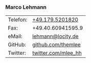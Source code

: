 ### Marco Lehmann

|   |   |
|---|---|
|Telefon:|[+49.179.5201820](tel:+491795201820)|
|Fax:|+49.40.60941595.9|
|eMail:|[lehmann@locity.de](mailto:lehmann@locity.de)|
|GitHub:|[github.com/themlee](https://github.com/themlee)|
|Twitter:|[twitter.com/mlee_hh](https://twitter.com/mlee_hh)|